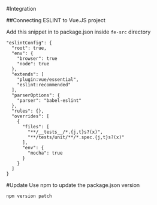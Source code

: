 #Integration

##Connecting ESLINT to Vue.JS project

Add this snippet in to package.json inside `fe-src` directory

```
"eslintConfig": {
  "root": true,
  "env": {
    "browser": true
    "node": true
  },
  "extends": [
    "plugin:vue/essential",
    "eslint:recommended"
  ],
  "parserOptions": {
    "parser": "babel-eslint"
  },
  "rules": {},
  "overrides": [
    {
      "files": [
        "**/__tests__/*.{j,t}s?(x)",
        "**/tests/unit/**/*.spec.{j,t}s?(x)"
      ],
      "env": {
        "mocha": true
      }
    }
  ]
}
```

#Update
Use npm to update the package.json version

``
npm version patch
``
